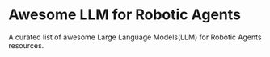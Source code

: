 # Awesome LLM for Robotic Agents 
A curated list of awesome  Large Language Models(LLM) for Robotic Agents resources.
